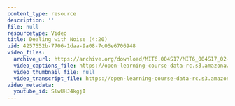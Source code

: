 ```yaml
---
content_type: resource
description: ''
file: null
resourcetype: Video
title: Dealing with Noise (4:20)
uid: 4257552b-7706-1daa-9a08-7c06e6706948
video_files:
  archive_url: https://archive.org/download/MIT6.004S17/MIT6_004S17_02-02-05_300k.mp4
  video_captions_file: https://open-learning-course-data-rc.s3.amazonaws.com/6-004-computation-structures-spring-2017/a9617f4a74155f4aba3c3c051b3a80f5_SlwUHJ4kgjI.vtt
  video_thumbnail_file: null
  video_transcript_file: https://open-learning-course-data-rc.s3.amazonaws.com/6-004-computation-structures-spring-2017/ab73e6ee7c4d5763878eec8741936177_SlwUHJ4kgjI.pdf
video_metadata:
  youtube_id: SlwUHJ4kgjI
---
```

